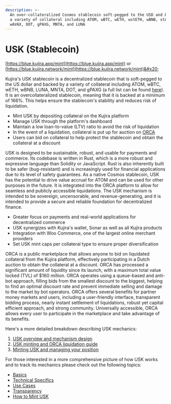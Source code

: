 ```yaml
---
description: >-
  An over-collateralized Cosmos stablecoin soft-pegged to the USD and backed by
  a variety of collateral including ATOM, wBTC, wETH, wstETH, wBNB, stATOM,
  wAVAX, DOT, gPAXG, MNTA, and LUNA
---
```


# USK (Stablecoin)

[https://blue.kujira.app/mint](https://blue.kujira.app/mint) or [https://blue.kujira.network/mint](https://blue.kujira.network/mint)&#x20;

Kujira's USK stablecoin is a decentralized stablecoin that is soft-pegged to the US dollar and  backed by a variety of collateral including ATOM, wBTC, wETH, wBNB, LUNA, MNTA, DOT, and gPAXG (a full list can be found [here](https://blue.kujira.network/mint)). It is an overcollateralized stablecoin, meaning that it is backed at a minimum of 166%. This helps ensure the stablecoin's stability and reduces risk of liquidation.

* Mint USK by depositing collateral on the Kujira platform
* Manage USK through the platform's dashboard
* Maintain a low loan-to-value (LTV) ratio to avoid the risk of liquidation
* In the event of a liquidation, collateral is put up for auction on [ORCA](orca/)
* Users can bid on collateral to help protect the stablecoin and obtain the collateral at a discount

USK is designed to be sustainable, robust, and usable for payments and commerce. Its codebase is written in Rust, which is a more robust and expressive language than Solidity or JavaScript. Rust is also inherently built to be safer (bug-resistant) and is increasingly used for financial applications due to its level of safety guarantees. As a native Cosmos stablecoin, USK has the potential to drive value accrual for ATOM and can be used for other purposes in the future. It is integrated into the ORCA platform to allow for seamless and publicly accessible liquidations. The USK mechanism is intended to be sovereign, uncensorable, and revenue-generating, and it is intended to provide a secure and reliable foundation for decentralized finance.

* Greater focus on payments and real-world applications for decentralized commerce
* USK synergizes with Kujira's wallet, Sonar as well as all Kujira products
* Integration with Woo Commerce, one of the largest online merchant providers
* Set USK mint caps per collateral type to ensure proper diversification

ORCA is a public marketplace that allows anyone to bid on liquidated collateral from the Kujira platform, effectively participating in a Dutch auction to obtain the collateral at a discount. ORCA has processed a significant amount of liquidity since its launch, with a maximum total value locked (TVL) of $160 million. ORCA operates using a queue-based and anti-bot approach, filling bids from the smallest discount to the biggest, helping to find an optimal discount rate and prevent immediate selling and damage to the market by bot operators. ORCA offers several benefits for partner money markets and users, including a user-friendly interface, transparent bidding process, nearly instant settlement of liquidations, robust yet capital efficient approach, and strong community. Universally accessible, ORCA allows every user to participate in the marketplace and take advantage of its benefits.

Here's a more detailed breakdown describing USK mechanics:

1. [USK overview and mechanism design](https://medium.com/team-kujira/kujira-usk-stablecoin-launch-kickstarting-grown-up-defi-26b4372d7aef)
2. [USK minting and ORCA liquidation guide](https://medium.com/team-kujira/testnet-usk-minting-orca-liquidation-bids-4f1215e9677b)
3. [Minting USK and managing your position](https://medium.com/team-kujira/team-kujira-minting-usk-and-managing-your-position-6ba405bf1301)

For those interested in a more comprehensive picture of how USK works and to track its mechanics please check out the following topics:

* [Basics](usk-stablecoin/basics.md)
* [Technical Specifics](usk-stablecoin/technical-specifics.md)
* [Use Cases](usk-stablecoin/use-cases.md)
* [Transparency](usk-stablecoin/transparency.md)
* [How to Mint USK](blue/product-guides/how-to-mint-usk.md)
